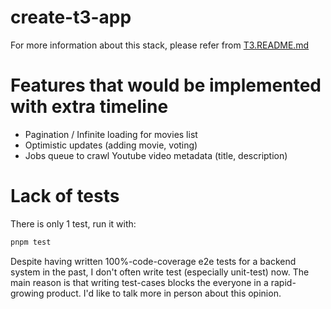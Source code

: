 # create-t3-app

For more information about this stack, please refer from [T3.README.md](./T3.README.md)

# Features that would be implemented with extra timeline

- Pagination / Infinite loading for movies list
- Optimistic updates (adding movie, voting)
- Jobs queue to crawl Youtube video metadata (title, description)

# Lack of tests
There is only 1 test, run it with:
```sh
pnpm test
```

Despite having written 100%-code-coverage e2e tests for a backend system in the past, I don't often write test (especially unit-test) now. The main reason is that writing test-cases blocks the everyone in a rapid-growing product.
I'd like to talk more in person about this opinion.
